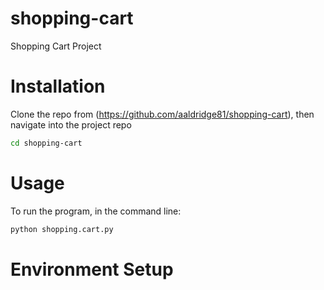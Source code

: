 # shopping-cart
Shopping Cart Project 

# Installation

Clone the repo from (https://github.com/aaldridge81/shopping-cart), then navigate into the project repo

```sh
cd shopping-cart
```
# Usage
To run the program, in the command line:

```py
python shopping.cart.py
```

# Environment Setup